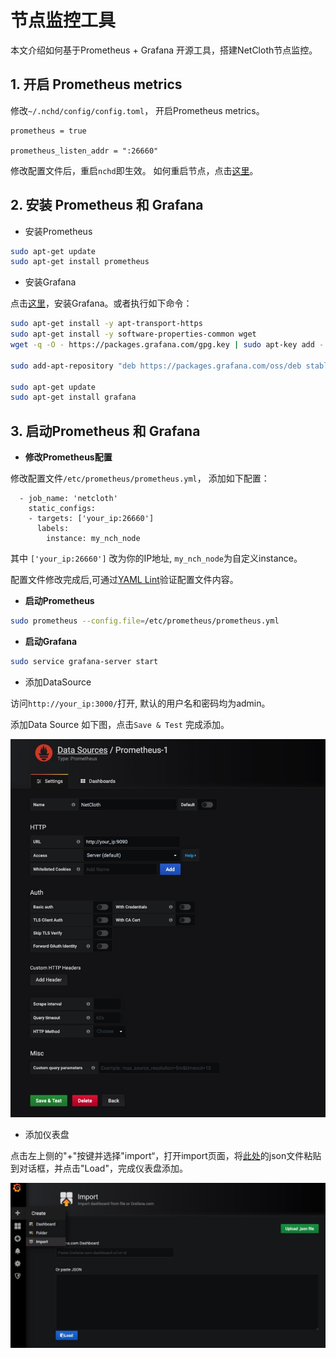 # 节点监控工具

本文介绍如何基于Prometheus + Grafana 开源工具，搭建NetCloth节点监控。

## 1. 开启 Prometheus metrics

修改```~/.nchd/config/config.toml```， 开启Prometheus metrics。

```properties
prometheus = true

prometheus_listen_addr = ":26660"
```

修改配置文件后，重启```nchd```即生效。 如何重启节点，点击[这里](../advanced/Q&A.md#如何重启节点程序)。

## 2. 安装 Prometheus 和 Grafana

* 安装Prometheus
  
```bash
sudo apt-get update
sudo apt-get install prometheus
```

* 安装Grafana
  
点击[这里](https://grafana.com/docs/grafana/latest/installation/debian/)，安装Grafana。或者执行如下命令：

```bash
sudo apt-get install -y apt-transport-https
sudo apt-get install -y software-properties-common wget
wget -q -O - https://packages.grafana.com/gpg.key | sudo apt-key add -

sudo add-apt-repository "deb https://packages.grafana.com/oss/deb stable main"

sudo apt-get update
sudo apt-get install grafana
```

## 3. 启动Prometheus 和 Grafana

* **修改Prometheus配置**
  
修改配置文件```/etc/prometheus/prometheus.yml```， 添加如下配置：
  
```properties
  - job_name: 'netcloth'
    static_configs:
    - targets: ['your_ip:26660']
      labels:
        instance: my_nch_node
```

其中 ```['your_ip:26660']``` 改为你的IP地址, ```my_nch_node```为自定义instance。

配置文件修改完成后,可通过[YAML Lint](http://www.yamllint.com/)验证配置文件内容。

* **启动Prometheus**

```bash
sudo prometheus --config.file=/etc/prometheus/prometheus.yml
```

* **启动Grafana**

```bash
sudo service grafana-server start
```

* 添加DataSource

访问```http://your_ip:3000/```打开, 默认的用户名和密码均为admin。

添加Data Source 如下图，点击```Save & Test``` 完成添加。

![](../images/monitor-1.jpg)

* 添加仪表盘

点击左上侧的"+"按键并选择"import“，打开import页面，将[此处](https://github.com/iavl/monitor/blob/master/nch_dashboard.json)的json文件粘贴到对话框，并点击"Load"，完成仪表盘添加。

![](../images/monitor-2.jpg)
